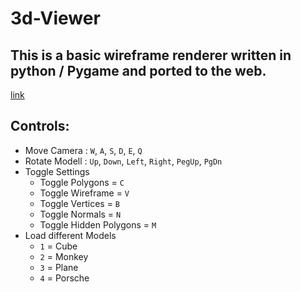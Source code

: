 # 3d-Viewer
## This is a basic wireframe renderer written in python / Pygame and ported to the web.
[link](https://rychcik.ch/Demos/3D/)
## Controls:
- Move Camera : `W`, `A`, `S`, `D`, `E`, `Q`
- Rotate Modell : `Up`, `Down`, `Left`, `Right`, `PegUp`, `PgDn`
- Toggle Settings
  - Toggle Polygons = `C`
  - Toggle Wireframe = `V`
  - Toggle Vertices = `B`
  - Toggle Normals = `N`
  - Toggle Hidden Polygons = `M`
- Load different Models
  - `1` = Cube
  - `2` = Monkey
  - `3` = Plane
  - `4` = Porsche
